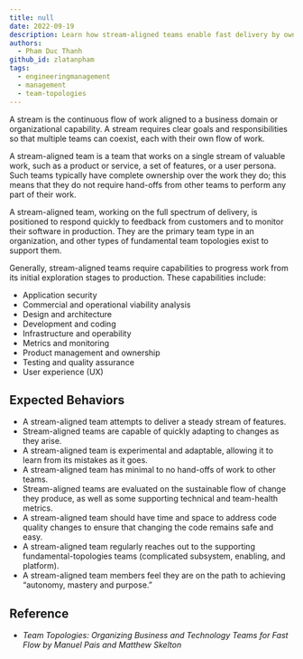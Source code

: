 ```yaml
---
title: null
date: 2022-09-19
description: Learn how stream-aligned teams enable fast delivery by owning end-to-end work, reducing hand-offs, and adapting quickly to change for better software flow and customer feedback.
authors:
  - Pham Duc Thanh
github_id: zlatanpham
tags:
  - engineeringmanagement
  - management
  - team-topologies
---
```


A stream is the continuous flow of work aligned to a business domain or organizational capability. A stream requires clear goals and responsibilities so that multiple teams can coexist, each with their own flow of work.

A stream-aligned team is a team that works on a single stream of valuable work, such as a product or service, a set of features, or a user persona. Such teams typically have complete ownership over the work they do; this means that they do not require hand-offs from other teams to perform any part of their work.

A stream-aligned team, working on the full spectrum of delivery, is positioned to respond quickly to feedback from customers and to monitor their software in production. They are the primary team type in an organization, and other types of fundamental team topologies exist to support them.

Generally, stream-aligned teams require capabilities to progress work from its initial exploration stages to production. These capabilities include:

- Application security
- Commercial and operational viability analysis
- Design and architecture
- Development and coding
- Infrastructure and operability
- Metrics and monitoring
- Product management and ownership
- Testing and quality assurance
- User experience (UX)

## Expected Behaviors

- A stream-aligned team attempts to deliver a steady stream of features.
- Stream-aligned teams are capable of quickly adapting to changes as they arise.
- A stream-aligned team is experimental and adaptable, allowing it to learn from its mistakes as it goes.
- A stream-aligned team has minimal to no hand-offs of work to other teams.
- Stream-aligned teams are evaluated on the sustainable flow of change they produce, as well as some supporting technical and team-health metrics.
- A stream-aligned team should have time and space to address code quality changes to ensure that changing the code remains safe and easy.
- A stream-aligned team regularly reaches out to the supporting fundamental-topologies teams (complicated subsystem, enabling, and platform).
- A stream-aligned team members feel they are on the path to achieving “autonomy, mastery and purpose.”

## Reference

- _Team Topologies: Organizing Business and Technology Teams for Fast Flow by Manuel Pais and Matthew Skelton_

